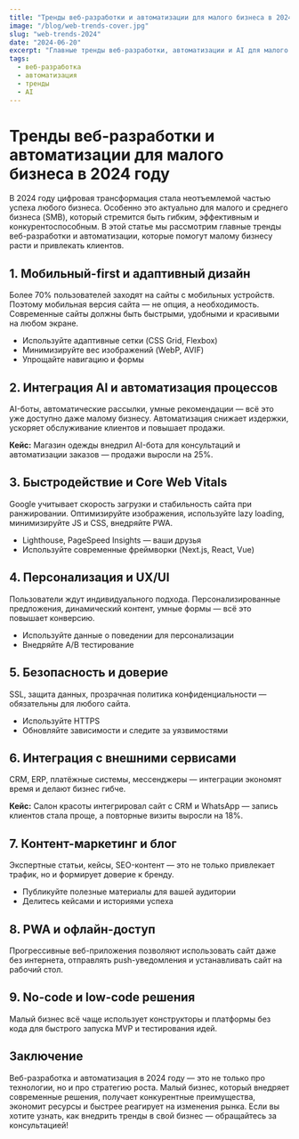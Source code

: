 ```yaml
---
title: "Тренды веб-разработки и автоматизации для малого бизнеса в 2024 году"
image: "/blog/web-trends-cover.jpg"
slug: "web-trends-2024"
date: "2024-06-20"
excerpt: "Главные тренды веб-разработки, автоматизации и AI для малого бизнеса в 2024 году."
tags:
  - веб-разработка
  - автоматизация
  - тренды
  - AI
---
```


# Тренды веб-разработки и автоматизации для малого бизнеса в 2024 году

В 2024 году цифровая трансформация стала неотъемлемой частью успеха любого бизнеса. Особенно это актуально для малого и среднего бизнеса (SMB), который стремится быть гибким, эффективным и конкурентоспособным. В этой статье мы рассмотрим главные тренды веб-разработки и автоматизации, которые помогут малому бизнесу расти и привлекать клиентов.

## 1. Мобильный-first и адаптивный дизайн

Более 70% пользователей заходят на сайты с мобильных устройств. Поэтому мобильная версия сайта — не опция, а необходимость. Современные сайты должны быть быстрыми, удобными и красивыми на любом экране.

- Используйте адаптивные сетки (CSS Grid, Flexbox)
- Минимизируйте вес изображений (WebP, AVIF)
- Упрощайте навигацию и формы

## 2. Интеграция AI и автоматизация процессов

AI-боты, автоматические рассылки, умные рекомендации — всё это уже доступно даже малому бизнесу. Автоматизация снижает издержки, ускоряет обслуживание клиентов и повышает продажи.

**Кейс:** Магазин одежды внедрил AI-бота для консультаций и автоматизации заказов — продажи выросли на 25%.

## 3. Быстродействие и Core Web Vitals

Google учитывает скорость загрузки и стабильность сайта при ранжировании. Оптимизируйте изображения, используйте lazy loading, минимизируйте JS и CSS, внедряйте PWA.

- Lighthouse, PageSpeed Insights — ваши друзья
- Используйте современные фреймворки (Next.js, React, Vue)

## 4. Персонализация и UX/UI

Пользователи ждут индивидуального подхода. Персонализированные предложения, динамический контент, умные формы — всё это повышает конверсию.

- Используйте данные о поведении для персонализации
- Внедряйте A/B тестирование

## 5. Безопасность и доверие

SSL, защита данных, прозрачная политика конфиденциальности — обязательны для любого сайта.

- Используйте HTTPS
- Обновляйте зависимости и следите за уязвимостями

## 6. Интеграция с внешними сервисами

CRM, ERP, платёжные системы, мессенджеры — интеграции экономят время и делают бизнес гибче.

**Кейс:** Салон красоты интегрировал сайт с CRM и WhatsApp — запись клиентов стала проще, а повторные визиты выросли на 18%.

## 7. Контент-маркетинг и блог

Экспертные статьи, кейсы, SEO-контент — это не только привлекает трафик, но и формирует доверие к бренду.

- Публикуйте полезные материалы для вашей аудитории
- Делитесь кейсами и историями успеха

## 8. PWA и офлайн-доступ

Прогрессивные веб-приложения позволяют использовать сайт даже без интернета, отправлять push-уведомления и устанавливать сайт на рабочий стол.

## 9. No-code и low-code решения

Малый бизнес всё чаще использует конструкторы и платформы без кода для быстрого запуска MVP и тестирования идей.

## Заключение

Веб-разработка и автоматизация в 2024 году — это не только про технологии, но и про стратегию роста. Малый бизнес, который внедряет современные решения, получает конкурентные преимущества, экономит ресурсы и быстрее реагирует на изменения рынка. Если вы хотите узнать, как внедрить тренды в свой бизнес — обращайтесь за консультацией! 